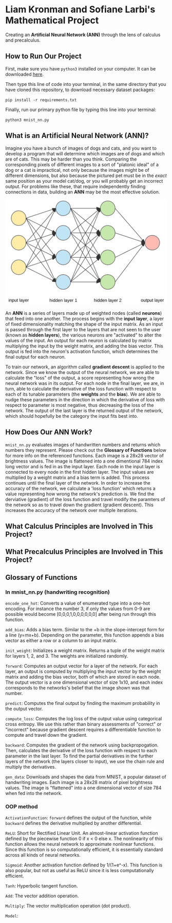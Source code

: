 # Liam Kronman and Sofiane Larbi's Mathematical Project
Creating an **Artificial Neural Network (ANN)** through the lens of calculus and precalculus.

## How to Run Our Project
First, make sure you have `python3` installed on your computer. It can be downloaded [here](https://www.python.org).  

Then type this line of code into your terminal, in the same directory that you have cloned this repository, to download necessary dataset packages:  

`pip install -r requirements.txt`  

Finally, run our primary python file by typing this line into your terminal:

`python3 mnist_nn.py`  


## What is an Artificial Neural Network (ANN)?
Imagine you have a bunch of images of dogs and cats, and you want to develop a program that will determine which images are of dogs and which are of cats. This may be harder than you think. Comparing the corresponding pixels of different images to a sort of "platonic ideal" of a dog or a cat is impractical, not only because the images might be of different dimensions, but also because the pictured pet must be in the *exact* same position as your model cat/dog, or you will probably get an incorrect output. For problems like these, that require independently finding connections in data, building an **ANN** may be the most effective solution.  

![Neural Network](/static/neuralnetwork.png)

An **ANN** is a series of layers made up of weighted nodes (called **neurons**) that feed into one another. The process begins with the **input layer**, a layer of fixed dimensionality matching the shape of the input matrix. As an input is passed through the first layer to the layers that are not seen to the user (known as **hidden layers**), the various neurons are "activated" to alter the values of the input. An output for each neuron is calculated by matrix multiplying the input by the weight matrix, and adding the bias vector. This output is fed into the neuron's activation function, which determines the final output for each neuron.  

To train our network, an algorithm called **gradient descent** is applied to the network. Since we know the output of the neural network, we are able to calculate the "loss" of the output, a score representing how wrong the neural network was in its output. For each node in the final layer, we are, in turn, able to calculate the derivative of the loss function with respect to each of its tunable parameters (the **weights** and the **bias**). We are able to nudge these parameters in the direction in which the derivative of loss with respect to parameter is most negative, thus decreasing the loss of the network. The output of the last layer is the returned output of the network, which should hopefully be the category the input fits best into.

## How Does Our ANN Work?
`mnist_nn.py` evaluates images of handwritten numbers and returns which numbers they represent. Please check out the **Glossary of Functions** below for more info on the referenced functions. Each image is a 28x28 vector of brightness values. The image is flattened into a one dimentional 784 index long vector and is fed in as the input layer. Each node in the input layer is connected to every node in the first hidden layer. The input values are multiplied by a weight matrix and a bias term is added. This process continues until the final layer of the network. In order to increase the accuracy of the network, we calculate a 'loss function' which returns a value representing how wrong the network's prediction is. We find the derviative (gradient) of the loss function and travel modify the paramters of the network so as to travel down the gradient (gradient descent). This increases the accuracy of the network over multiple iterations.


## What Calculus Principles are Involved in This Project?

## What Precalculus Principles are Involved in This Project?

## Glossary of Functions
### In mnist_nn.py (handwriting recognition)
`encode_one_hot`:  Converts a value of enumerated type into a one-hot encoding. For instance the number 3, if only the values from 0-9 are possible would become [0,0,0,1,0,0,0,0,0,0] after being run through this function.

`add_bias`: Adds a bias term. Similar to the +b in the slope-intercept form for a line (y=mx+b). Depending on the parameter, this function appends a bias vector as either a row or a column to an input matrix.

`init_weight`: Initializes a weight matrix. Returns a tuple of the weight matrix for layers 1, 2, and 3. The weights are initialized randomly.

`forward`: Computes an output vector for a layer of the network. For each layer, an output is computed by multiplying the input vector by the weight matrix and adding the bias vector, both of which are stored in each node. The output vector is a one dimensional vector of size 1x10, and each index corresponds to the networks's belief that the image shown was that number.

`predict`: Computes the final output by finding the maximum probability in the output vector.

`compute_loss`: Computes the log loss of the output value using categorical cross entropy. We use this rather than binary assessments of "correct" or "incorrect" because gradient descent requires a differentiable function to compute and travel down the gradient. 

`backward`: Computes the gradient of the network using backpropogation. Then, calculates the derivative of the loss function with respect to each parameter in the last layer. To find the partial derivatives in the further layers of the network (the layers closer to input), we use the chain rule and multiply the derivatives. 

`gen_data`: Downloads and shapes the data from MNIST, a popular dataset of handwriting images. Each image is a 28x28 matrix of pixel brightness values. The image is "flattened" into a one dimensional vector of size 784 when fed into the network. 

### OOP method 
`ActivationFunction`: `forward` defines the output of the function, while `backward` defines the derivative multiplied by another differential. 

`ReLU`: Short for Rectified Linear Unit. An almost-linear activation function defined by the piecewise function 0 if x < 0 else x. The nonlinearity of this function allows the neural network to approximate nonlinear functions. Since this function is so computationally efficient, it is essentially standard across all kinds of neural networks. 

`Sigmoid`: Another activation function defined by 1/(1+e^-x). This function is also popular, but not as useful as ReLU since it is less computationally efficient.

`Tanh`: Hyperbolic tangent function. 

`Add`: The vector addition operation.

`Multiply`: The vector multiplication operation (dot product).

`Model`: 
